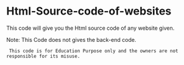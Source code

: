 # Html-Source-code-of-websites

This code will give you the Html source code of any website given. 

Note:
     This Code does not gives the back-end code.
     
     This code is for Education Purpose only and the owners are not responsible for its misuse. 
